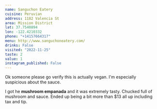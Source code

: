 ```yaml
---
name: Sanguchon Eatery
cuisine: Peruvian
address: 1182 Valencia St
area: Mission District
lat: 37.7540894
lon: -122.4210332
phone: "+14157664317"
menu: http://www.sanguchoneatery.com/
drinks: False
visited: "2022-11-25"
taste: 2
value: 1
instagram_published: False
---
```


Ok someone please go verify this is actually vegan. I'm especially suspicious about the sauce. 

I got he **mushroom empanada** and it was extremely tasty. Chucked full of mushroom and sauce. Ended up being a bit more than $13 all up including tax and tip.
